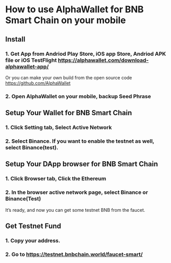 # How to use AlphaWallet for BNB Smart Chain on your mobile
## Install
### 1. Get App from Andriod Play Store, iOS app Store, Andriod APK file or iOS TestFlight https://alphawallet.com/download-alphawallet-app/
Or you can make your own build from the open source code https://github.com/AlphaWallet

### 2. Open AlphaWallet on your mobile, backup Seed Phrase

## Setup Your Wallet for BNB Smart Chain
### 1. Click Setting tab, Select Active Network

### 2. Select Binance. If you want to enable the testnet as well, select Binance(test).

## Setup Your DApp browser for BNB Smart Chain
### 1. Click Browser tab, Click the Ethereum 

### 2. In the browser active network page, select Binance or Binance(Test) 

It’s ready, and now you can get some testnet BNB from the faucet.

## Get Testnet Fund
### 1. Copy your address.

### 2. Go to <https://testnet.bnbchain.world/faucet-smart/>
